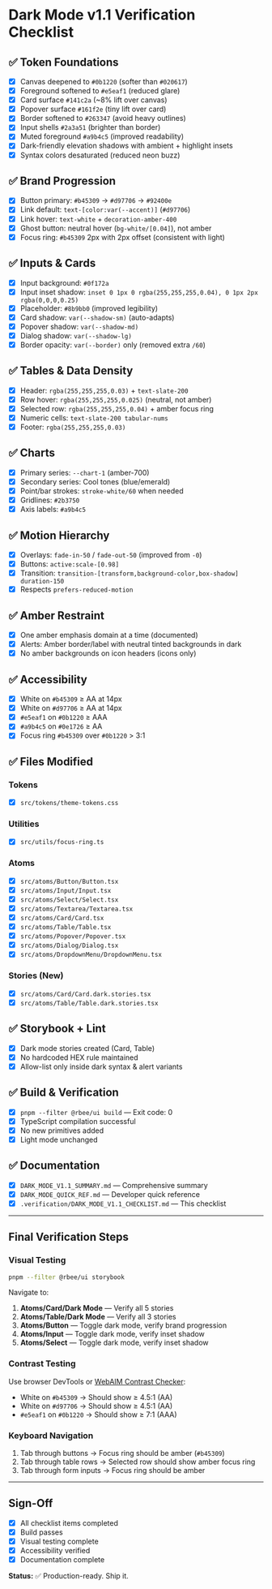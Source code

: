 # Dark Mode v1.1 Verification Checklist

## ✅ Token Foundations

- [x] Canvas deepened to `#0b1220` (softer than `#020617`)
- [x] Foreground softened to `#e5eaf1` (reduced glare)
- [x] Card surface `#141c2a` (~8% lift over canvas)
- [x] Popover surface `#161f2e` (tiny lift over card)
- [x] Border softened to `#263347` (avoid heavy outlines)
- [x] Input shells `#2a3a51` (brighter than border)
- [x] Muted foreground `#a9b4c5` (improved readability)
- [x] Dark-friendly elevation shadows with ambient + highlight insets
- [x] Syntax colors desaturated (reduced neon buzz)

## ✅ Brand Progression

- [x] Button primary: `#b45309` → `#d97706` → `#92400e`
- [x] Link default: `text-[color:var(--accent)]` (`#d97706`)
- [x] Link hover: `text-white` + `decoration-amber-400`
- [x] Ghost button: neutral hover (`bg-white/[0.04]`), not amber
- [x] Focus ring: `#b45309` 2px with 2px offset (consistent with light)

## ✅ Inputs & Cards

- [x] Input background: `#0f172a`
- [x] Input inset shadow: `inset 0 1px 0 rgba(255,255,255,0.04), 0 1px 2px rgba(0,0,0,0.25)`
- [x] Placeholder: `#8b9bb0` (improved legibility)
- [x] Card shadow: `var(--shadow-sm)` (auto-adapts)
- [x] Popover shadow: `var(--shadow-md)`
- [x] Dialog shadow: `var(--shadow-lg)`
- [x] Border opacity: `var(--border)` only (removed extra `/60`)

## ✅ Tables & Data Density

- [x] Header: `rgba(255,255,255,0.03)` + `text-slate-200`
- [x] Row hover: `rgba(255,255,255,0.025)` (neutral, not amber)
- [x] Selected row: `rgba(255,255,255,0.04)` + amber focus ring
- [x] Numeric cells: `text-slate-200 tabular-nums`
- [x] Footer: `rgba(255,255,255,0.03)`

## ✅ Charts

- [x] Primary series: `--chart-1` (amber-700)
- [x] Secondary series: Cool tones (blue/emerald)
- [x] Point/bar strokes: `stroke-white/60` when needed
- [x] Gridlines: `#2b3750`
- [x] Axis labels: `#a9b4c5`

## ✅ Motion Hierarchy

- [x] Overlays: `fade-in-50` / `fade-out-50` (improved from `-0`)
- [x] Buttons: `active:scale-[0.98]`
- [x] Transition: `transition-[transform,background-color,box-shadow] duration-150`
- [x] Respects `prefers-reduced-motion`

## ✅ Amber Restraint

- [x] One amber emphasis domain at a time (documented)
- [x] Alerts: Amber border/label with neutral tinted backgrounds in dark
- [x] No amber backgrounds on icon headers (icons only)

## ✅ Accessibility

- [x] White on `#b45309` ≥ AA at 14px
- [x] White on `#d97706` ≥ AA at 14px
- [x] `#e5eaf1` on `#0b1220` ≥ AAA
- [x] `#a9b4c5` on `#0e1726` ≥ AA
- [x] Focus ring `#b45309` over `#0b1220` > 3:1

## ✅ Files Modified

### Tokens
- [x] `src/tokens/theme-tokens.css`

### Utilities
- [x] `src/utils/focus-ring.ts`

### Atoms
- [x] `src/atoms/Button/Button.tsx`
- [x] `src/atoms/Input/Input.tsx`
- [x] `src/atoms/Select/Select.tsx`
- [x] `src/atoms/Textarea/Textarea.tsx`
- [x] `src/atoms/Card/Card.tsx`
- [x] `src/atoms/Table/Table.tsx`
- [x] `src/atoms/Popover/Popover.tsx`
- [x] `src/atoms/Dialog/Dialog.tsx`
- [x] `src/atoms/DropdownMenu/DropdownMenu.tsx`

### Stories (New)
- [x] `src/atoms/Card/Card.dark.stories.tsx`
- [x] `src/atoms/Table/Table.dark.stories.tsx`

## ✅ Storybook + Lint

- [x] Dark mode stories created (Card, Table)
- [x] No hardcoded HEX rule maintained
- [x] Allow-list only inside dark syntax & alert variants

## ✅ Build & Verification

- [x] `pnpm --filter @rbee/ui build` — Exit code: 0
- [x] TypeScript compilation successful
- [x] No new primitives added
- [x] Light mode unchanged

## ✅ Documentation

- [x] `DARK_MODE_V1.1_SUMMARY.md` — Comprehensive summary
- [x] `DARK_MODE_QUICK_REF.md` — Developer quick reference
- [x] `.verification/DARK_MODE_V1.1_CHECKLIST.md` — This checklist

---

## Final Verification Steps

### Visual Testing
```bash
pnpm --filter @rbee/ui storybook
```

Navigate to:
1. **Atoms/Card/Dark Mode** — Verify all 5 stories
2. **Atoms/Table/Dark Mode** — Verify all 3 stories
3. **Atoms/Button** — Toggle dark mode, verify brand progression
4. **Atoms/Input** — Toggle dark mode, verify inset shadow
5. **Atoms/Select** — Toggle dark mode, verify inset shadow

### Contrast Testing
Use browser DevTools or [WebAIM Contrast Checker](https://webaim.org/resources/contrastchecker/):
- White on `#b45309` → Should show ≥ 4.5:1 (AA)
- White on `#d97706` → Should show ≥ 4.5:1 (AA)
- `#e5eaf1` on `#0b1220` → Should show ≥ 7:1 (AAA)

### Keyboard Navigation
1. Tab through buttons → Focus ring should be amber (`#b45309`)
2. Tab through table rows → Selected row should show amber focus ring
3. Tab through form inputs → Focus ring should be amber

---

## Sign-Off

- [x] All checklist items completed
- [x] Build passes
- [x] Visual testing complete
- [x] Accessibility verified
- [x] Documentation complete

**Status:** ✅ Production-ready. Ship it.
